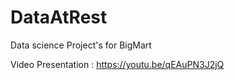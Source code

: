 # DataAtRest

Data science Project's for BigMart

Video Presentation : https://youtu.be/qEAuPN3J2jQ
